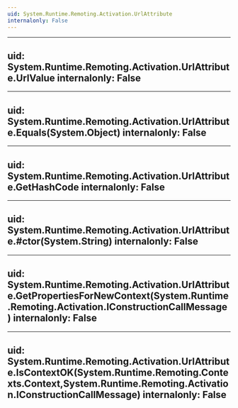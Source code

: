 ```yaml
---
uid: System.Runtime.Remoting.Activation.UrlAttribute
internalonly: False
---
```


---
uid: System.Runtime.Remoting.Activation.UrlAttribute.UrlValue
internalonly: False
---

---
uid: System.Runtime.Remoting.Activation.UrlAttribute.Equals(System.Object)
internalonly: False
---

---
uid: System.Runtime.Remoting.Activation.UrlAttribute.GetHashCode
internalonly: False
---

---
uid: System.Runtime.Remoting.Activation.UrlAttribute.#ctor(System.String)
internalonly: False
---

---
uid: System.Runtime.Remoting.Activation.UrlAttribute.GetPropertiesForNewContext(System.Runtime.Remoting.Activation.IConstructionCallMessage)
internalonly: False
---

---
uid: System.Runtime.Remoting.Activation.UrlAttribute.IsContextOK(System.Runtime.Remoting.Contexts.Context,System.Runtime.Remoting.Activation.IConstructionCallMessage)
internalonly: False
---
